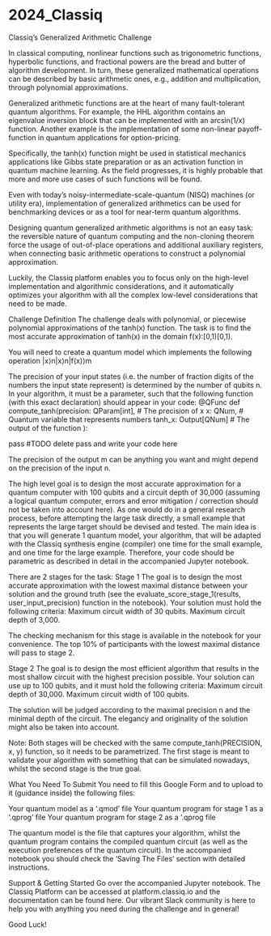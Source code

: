 # 2024_Classiq

Classiq’s Generalized Arithmetic Challenge

In classical computing, nonlinear functions such as trigonometric functions, hyperbolic functions, and fractional powers are the bread and butter of algorithm development. In turn, these generalized mathematical operations can be described by basic arithmetic ones, e.g., addition and multiplication, through polynomial approximations.

Generalized arithmetic functions are at the heart of many fault-tolerant quantum algorithms. For example, the HHL algorithm contains an eigenvalue inversion block that can be implemented with an arcsin(1/x) function. Another example is the implementation of some non-linear payoff-function in quantum applications for option-pricing. 

Specifically, the tanh(x) function might be used in statistical mechanics applications like Gibbs state preparation or as an activation function in quantum machine learning. As the field progresses, it is highly probable that more and more use cases of such functions will be found.

Even with today’s noisy-intermediate-scale-quantum (NISQ) machines (or utility era), implementation of generalized arithmetics can be used for benchmarking devices or as a tool for near-term quantum algorithms.

Designing quantum generalized arithmetic algorithms is not an easy task: the reversible nature of quantum computing and the non-cloning theorem force the usage of out-of-place operations and additional auxiliary registers, when connecting basic arithmetic operations to construct a polynomial approximation.

Luckily, the Classiq platform enables you to focus only on the high-level implementation and algorithmic considerations, and it automatically optimizes your algorithm with all the complex low-level considerations that need to be made.


Challenge Definition
The challenge deals with polynomial, or piecewise polynomial approximations of the tanh(x) function. The task is to find the most accurate approximation of tanh(x) in the domain f(x):[0,1)[0,1).

You will need to create a quantum model which implements the following operation
|x⟩n|x⟩n|f(x)⟩m

The precision of your input states (i.e. the number of fraction digits of the numbers the input state represent) is determined by the number of qubits n.  In your algorithm, it must be a parameter, such that the following function (with this exact declaration) should appear in your code:
@QFunc
def compute_tanh(precision: QParam[int],   # The precision of x 
                x: QNum,                   # Quantum variable that represents numbers
                tanh_x: Output[QNum]       # The output of the function
                ):
  
   pass #TODO delete pass and write your code here



The precision of the output m can be anything you want and might depend on the precision of the input n.

The high level goal is to design the most accurate approximation for a quantum computer with 100 qubits and a circuit depth of 30,000 (assuming a logical quantum computer, errors and error mitigation / correction should not be taken into account here). As one would do in a general research process, before attempting the large task directly, a small example that represents the large target should be devised and tested. The main idea is that you will generate 1 quantum model, your algorithm, that will be adapted with the Classiq synthesis engine (compiler) one time for the small example, and one time for the large example. Therefore, your code should be parametric as described in detail in the accompanied Jupyter notebook.

There are 2 stages for the task:
Stage 1
The goal is to design the most accurate approximation with the lowest maximal distance between your solution and the ground truth (see the evaluate_score_stage_1(results, user_input_precision) function in the notebook). Your solution must hold the following criteria:
Maximum circuit width of 30 qubits.
Maximum circuit depth of 3,000.

The checking mechanism for this stage is available in the notebook for your convenience. The top 10% of participants with the lowest maximal distance will pass to stage 2.

Stage 2
The goal is to design the most efficient algorithm that results in the most shallow circuit with the highest precision possible. Your solution can use up to 100 qubits, and it must hold the following criteria:
Maximum circuit depth of 30,000.
Maximum circuit width of 100 qubits.

The solution will be judged according to the maximal precision n and the minimal depth of the circuit. The elegancy and originality of the solution might also be taken into account.

Note: Both stages will be checked with the same compute_tanh(PRECISION, x, y) function, so it needs to be parametrized. The first stage is meant to validate your algorithm with something that can be simulated nowadays, whilst the second stage is the true goal.

What You Need To Submit
You need to fill this Google Form and to upload to it (guidance inside) the following files:

Your quantum model as a ‘.qmod’ file
Your quantum program for stage 1 as a ‘.qprog’ file
Your quantum program for stage 2 as a ‘.qprog file

The quantum model is the file that captures your algorithm, whilst the quantum program contains the compiled quantum circuit (as well as the execution preferences of the quantum circuit). In the accompanied notebook you should check the ‘Saving The Files’ section with detailed instructions.

Support & Getting Started
Go over the accompanied Jupyter notebook.
The Classiq Platform can be accessed at platform.classiq.io and the documentation can be found here. 
Our vibrant Slack community is here to help you with anything you need during the challenge and in general! 

Good Luck!


